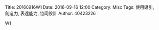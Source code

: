 Title: 20160916W1
Date: 2016-09-16 12:00
Category: Misc
Tags: 使用導引, 創造力, 表達能力, 協同設計
Author: 40423226

W1